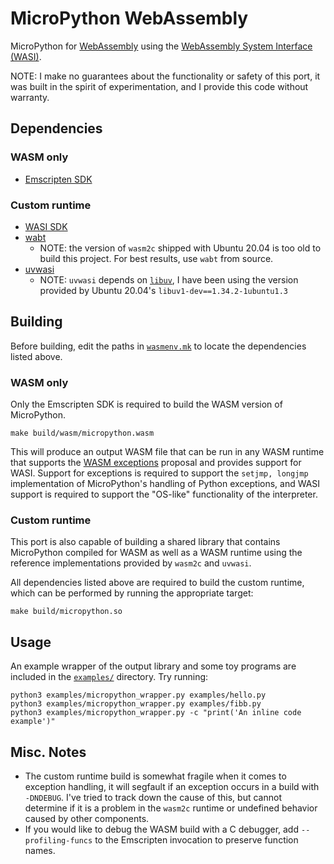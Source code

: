 MicroPython WebAssembly
=======================

MicroPython for [WebAssembly](https://webassembly.org/) using the
[WebAssembly System Interface (WASI)](https://wasi.dev/).

NOTE: I make no guarantees about the functionality or safety of this port, it
was built in the spirit of experimentation, and I provide this code without
warranty.

Dependencies
------------

### WASM only

* [Emscripten SDK](https://github.com/emscripten-core/emsdk/)

### Custom runtime

* [WASI SDK](https://github.com/WebAssembly/wasi-sdk)
* [wabt](https://github.com/WebAssembly/wabt/)
  * NOTE: the version of `wasm2c` shipped with Ubuntu 20.04 is too old to build
    this project. For best results, use `wabt` from source.
* [uvwasi](https://github.com/nodejs/uvwasi)
  * NOTE: `uvwasi` depends on [`libuv`](https://github.com/libuv/libuv), I have
    been using the version provided by Ubuntu 20.04's `libuv1-dev==1.34.2-1ubuntu1.3`

Building
--------

Before building, edit the paths in [`wasmenv.mk`](wasmenv.mk) to locate the
dependencies listed above.

### WASM only

Only the Emscripten SDK is required to build the WASM version of MicroPython.

```
make build/wasm/micropython.wasm
```

This will produce an output WASM file that can be run in any WASM runtime that
supports the [WASM exceptions](https://github.com/WebAssembly/exception-handling)
proposal and provides support for WASI. Support for exceptions is required to
support the `setjmp, longjmp` implementation of MicroPython's handling of
Python exceptions, and WASI support is required to support the "OS-like"
functionality of the interpreter.

### Custom runtime

This port is also capable of building a shared library that contains MicroPython
compiled for WASM as well as a WASM runtime using the reference implementations
provided by `wasm2c` and `uvwasi`.

All dependencies listed above are required to build the custom runtime, which
can be performed by running the appropriate target:

```
make build/micropython.so
```

Usage
-----

An example wrapper of the output library and some toy programs are included in
the [`examples/`](examples/) directory. Try running:

```
python3 examples/micropython_wrapper.py examples/hello.py
python3 examples/micropython_wrapper.py examples/fibb.py
python3 examples/micropython_wrapper.py -c "print('An inline code example')"
```

Misc. Notes
-----------

* The custom runtime build is somewhat fragile when it comes to exception
  handling, it will segfault if an exception occurs in a build with `-DNDEBUG`.
  I've tried to track down the cause of this, but cannot determine if it is a
  problem in the `wasm2c` runtime or undefined behavior caused by other
  components.
* If you would like to debug the WASM build with a C debugger, add
  `--profiling-funcs` to the Emscripten invocation to preserve function names.
